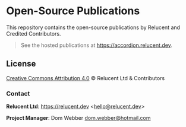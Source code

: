 # Open-Source Publications

This repository contains the open-source publications by Relucent and Credited
Contributors.

> See the hosted publications at <https://accordion.relucent.dev>.

## License

[Creative Commons Attribution 4.0](LICENSE) &copy; Relucent Ltd & Contributors

### Contact

**Relucent Ltd**: <https://relucent.dev> <<hello@relucent.dev>>

**Project Manager**: Dom Webber <dom.webber@hotmail.com>
